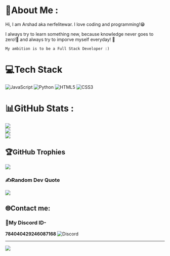 # 💫About Me :
Hi, I am Arshad aka nerfelitewar. I love coding and programming!😁

I always try to learn something new, because knowledge never goes to zero!💯 and always try to imporve myself everyday! 🌟

``My ambition is to be a Full Stack Developer :)``

# 💻Tech Stack
![JavaScript](https://img.shields.io/badge/javascript-%23323330.svg?style=for-the-badge&logo=javascript&logoColor=%23F7DF1E) ![Python](https://img.shields.io/badge/python-3670A0?style=for-the-badge&logo=python&logoColor=ffdd54) ![HTML5](https://img.shields.io/badge/html5-%23E34F26.svg?style=for-the-badge&logo=html5&logoColor=white) ![CSS3](https://img.shields.io/badge/css3-%231572B6.svg?style=for-the-badge&logo=css3&logoColor=white)
# 📊GitHub Stats :
![](https://github-readme-stats.vercel.app/api?username=nerfelitewar&theme=radical&hide_border=false&include_all_commits=false&count_private=false)<br/>
![](https://github-readme-streak-stats.herokuapp.com/?user=nerfelitewar&theme=radical&hide_border=false)<br/>
![](https://github-readme-stats.vercel.app/api/top-langs/?username=nerfelitewar&theme=radical&hide_border=false&include_all_commits=false&count_private=false&layout=compact)

## 🏆GitHub Trophies
![](https://github-profile-trophy.vercel.app/?username=nerfelitewar&theme=darkhub&no-frame=false&no-bg=false&margin-w=4)

### ✍️Random Dev Quote
![](https://quotes-github-readme.vercel.app/api?type=vetical&theme=radical)

## 🌐Contact me:
### 🤖My Discord ID-
**784040429246087168** ![Discord](https://img.shields.io/badge/Discord-%237289DA.svg?logo=discord&logoColor=white)

---
![](https://visitcount.itsvg.in/api?id=nerfelitewar&icon=5&color=11)
